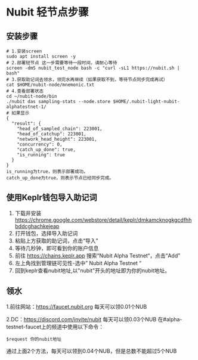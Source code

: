 # Nubit 轻节点步骤
## 安装步骤
````
# 1.安装screen
sudo apt install screen -y
# 2.部署轻节点 这一步需要等待一段时间，请耐心等待
screen -dmS nubit_test_node bash -c "curl -sL1 https://nubit.sh | bash"
# 3.获取助记词去领水，领完水再继续（如果获取不到，等待节点同步完成再试）
cat $HOME/nubit-node/mnemonic.txt
# 4.查看部署状态
cd ~/nubit-node/bin
./nubit das sampling-stats --node.store $HOME/.nubit-light-nubit-alphatestnet-1/
# 如果显示
{
  "result": {
    "head_of_sampled_chain": 223001,
    "head_of_catchup": 223001,
    "network_head_height": 223001,
    "concurrency": 0,
    "catch_up_done": true,
    "is_running": true
  }
}
is_running为true，则表示部署成功。
catch_up_done为true，则表示节点已经同步完成。
````
## 使用Keplr钱包导入助记词
1. 下载并安装 https://chrome.google.com/webstore/detail/keplr/dmkamcknogkgcdfhhbddcghachkejeap
2. 打开钱包，选择导入助记词
3. 粘贴上方获取的助记词，点击“导入”
4. 等待几秒钟，即可看到你的账户信息
5. 前往 https://chains.keplr.app 搜索“Nubit Alpha Testnet“，点击“Add”
6. 左上角找到管理链可见性-选中” Nubit Alpha Testnet “
6. 回到keplr查看nubit地址,以"nubit"开头的地址即为你的nubit地址。
## 领水
1.前往网站：https://faucet.nubit.org 每天可以领0.01个NUB

2.DC：https://discord.com/invite/nubit 每天可以领0.03个NUB
在#alpha-testnet-faucet上的频道中使用以下命令：
````
$request 你的nubit地址
````
通过上面2个方法，每天可以领到0.04个NUB，但是总数不能超过5个NUB
